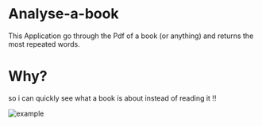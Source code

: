 # Analyse-a-book
This Application go through the Pdf of a book (or anything) and returns the most repeated words.

# Why?
so i can quickly see what a book is about instead of reading it !!

![example](https://user-images.githubusercontent.com/68897241/175662105-3b71be49-0622-4ce6-a2ad-45029ada12ef.JPG)

